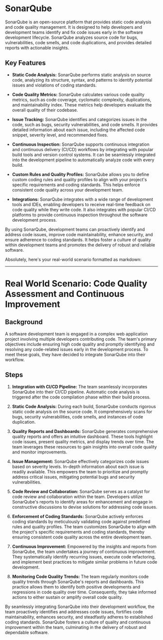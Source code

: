 # SonarQube

SonarQube is an open-source platform that provides static code analysis and code quality management. It is designed to help developers and development teams identify and fix code issues early in the software development lifecycle. SonarQube analyzes source code for bugs, vulnerabilities, code smells, and code duplications, and provides detailed reports with actionable insights.

## Key Features

- **Static Code Analysis:** SonarQube performs static analysis on source code, analyzing its structure, syntax, and patterns to identify potential issues and violations of coding standards.

- **Code Quality Metrics:** SonarQube calculates various code quality metrics, such as code coverage, cyclomatic complexity, duplications, and maintainability index. These metrics help developers evaluate the overall quality of their codebase.

- **Issue Tracking:** SonarQube identifies and categorizes issues in the code, such as bugs, security vulnerabilities, and code smells. It provides detailed information about each issue, including the affected code snippet, severity level, and recommended fixes.

- **Continuous Inspection:** SonarQube supports continuous integration and continuous delivery (CI/CD) workflows by integrating with popular build tools and version control systems. It can be seamlessly integrated into the development pipeline to automatically analyze code with every build.

- **Custom Rules and Quality Profiles:** SonarQube allows you to define custom coding rules and quality profiles to align with your project's specific requirements and coding standards. This helps enforce consistent code quality across your development team.

- **Integrations:** SonarQube integrates with a wide range of development tools and IDEs, enabling developers to receive real-time feedback on code quality while they write code. It also integrates with popular CI/CD platforms to provide continuous inspection throughout the software development process.

By using SonarQube, development teams can proactively identify and address code issues, improve code maintainability, enhance security, and ensure adherence to coding standards. It helps foster a culture of quality within development teams and promotes the delivery of robust and reliable software.

Absolutely, here's your real-world scenario formatted as markdown:

---

# Real World Scenario: Code Quality Assessment and Continuous Improvement

## Background

A software development team is engaged in a complex web application project involving multiple developers contributing code. The team's primary objectives include ensuring high code quality and promptly identifying and resolving any code-related issues early in the development process. To meet these goals, they have decided to integrate SonarQube into their workflow.

## Steps

1. **Integration with CI/CD Pipeline:**
   The team seamlessly incorporates SonarQube into their CI/CD pipeline. Automatic code analysis is triggered after the code compilation phase within their build process.

2. **Static Code Analysis:**
   During each build, SonarQube conducts rigorous static code analysis on the source code. It comprehensively scans for bugs, security vulnerabilities, code smells, and instances of code duplication.

3. **Quality Reports and Dashboards:**
   SonarQube generates comprehensive quality reports and offers an intuitive dashboard. These tools highlight code issues, present quality metrics, and display trends over time. The team leverages these resources to gain insights into overall code quality and monitor improvements.

4. **Issue Management:**
   SonarQube effectively categorizes code issues based on severity levels. In-depth information about each issue is readily available. This empowers the team to prioritize and promptly address critical issues, mitigating potential bugs and security vulnerabilities.

5. **Code Review and Collaboration:**
   SonarQube serves as a catalyst for code review and collaboration within the team. Developers utilize SonarQube's reports to identify areas for enhancement and engage in constructive discussions to devise solutions for addressing code issues.

6. **Enforcement of Coding Standards:**
   SonarQube actively enforces coding standards by meticulously validating code against predefined rules and quality profiles. The team customizes SonarQube to align with the project's specific requirements and coding standards, thereby ensuring consistent code quality across the entire development team.

7. **Continuous Improvement:**
   Empowered by the insights and reports from SonarQube, the team undertakes a journey of continuous improvement. They systematically identify recurring issues, execute code refactoring, and implement best practices to mitigate similar problems in future code development.

8. **Monitoring Code Quality Trends:**
   The team regularly monitors code quality trends through SonarQube's reports and dashboards. This practice allows them to identify both positive developments and regressions in code quality over time. Consequently, they take informed actions to either sustain or amplify overall code quality.

By seamlessly integrating SonarQube into their development workflow, the team proactively identifies and addresses code issues, fortifies code maintainability, enhances security, and steadfastly adheres to established coding standards. SonarQube fosters a culture of quality and continuous improvement within the team, culminating in the delivery of robust and dependable software.
